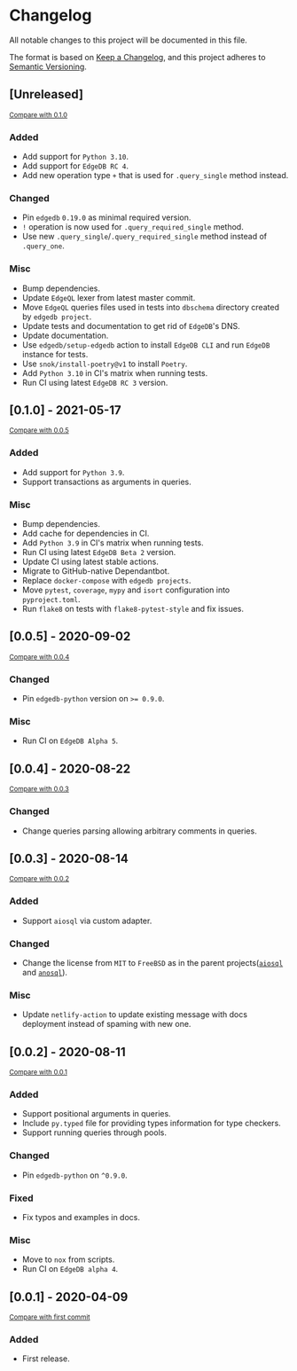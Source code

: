 # Changelog

All notable changes to this project will be documented in this file.

The format is based on [Keep a Changelog](https://keepachangelog.com/en/1.0.0/),
and this project adheres to [Semantic Versioning](https://semver.org/spec/v2.0.0.html).

## [Unreleased]

<small>[Compare with 0.1.0](https://github.com/nsidnev/edgeql-queries/compare/0.1.0...HEAD)</small>

### Added

- Add support for `Python 3.10`.
- Add support for `EdgeDB RC 4`.
- Add new operation type `+` that is used for `.query_single` method instead.

### Changed

- Pin `edgedb` `0.19.0` as minimal required version.
- `!` operation is now used for `.query_required_single` method.
- Use new `.query_single`/`.query_required_single` method instead of `.query_one`.

### Misc

- Bump dependencies.
- Update `EdgeQL` lexer from latest master commit.
- Move `EdgeQL` queries files used in tests into `dbschema` directory created by `edgedb project`.
- Update tests and documentation to get rid of `EdgeDB`'s DNS.
- Update documentation.
- Use `edgedb/setup-edgedb` action to install `EdgeDB CLI` and run `EdgeDB` instance for tests.
- Use `snok/install-poetry@v1` to install `Poetry`.
- Add `Python 3.10` in CI's matrix when running tests.
- Run CI using latest `EdgeDB RC 3` version.

## [0.1.0] - 2021-05-17

<small>[Compare with 0.0.5](https://github.com/nsidnev/edgeql-queries/compare/0.0.5...0.1.0)</small>

### Added

- Add support for `Python 3.9`.
- Support transactions as arguments in queries.

### Misc

- Bump dependencies.
- Add cache for dependencies in CI.
- Add `Python 3.9` in CI's matrix when running tests.
- Run CI using latest `EdgeDB Beta 2` version.
- Update CI using latest stable actions.
- Migrate to GitHub-native Dependantbot.
- Replace `docker-compose` with `edgedb projects`.
- Move `pytest`, `coverage`, `mypy` and `isort` configuration into `pyproject.toml`.
- Run `flake8` on tests with `flake8-pytest-style` and fix issues.

## [0.0.5] - 2020-09-02

<small>[Compare with 0.0.4](https://github.com/nsidnev/edgeql-queries/compare/0.0.4...0.0.5)</small>

### Changed

- Pin `edgedb-python` version on `>= 0.9.0`.

### Misc

- Run CI on `EdgeDB Alpha 5`.

## [0.0.4] - 2020-08-22

<small>[Compare with 0.0.3](https://github.com/nsidnev/edgeql-queries/compare/0.0.3...0.0.4)</small>

### Changed

- Change queries parsing allowing arbitrary comments in queries.

## [0.0.3] - 2020-08-14

<small>[Compare with 0.0.2](https://github.com/nsidnev/edgeql-queries/compare/0.0.2...0.0.3)</small>

### Added

- Support `aiosql` via custom adapter.

### Changed

- Change the license from `MIT` to `FreeBSD` as in the parent projects([`aiosql`](https://github.com/nackjicholson/aiosql) and [`anosql`](https://github.com/honza/anosql)).

### Misc

- Update `netlify-action` to update existing message with docs deployment instead of spaming with new one.

## [0.0.2] - 2020-08-11

<small>[Compare with 0.0.1](https://github.com/nsidnev/edgeql-queries/compare/0.0.1...0.0.2)</small>

### Added

- Support positional arguments in queries.
- Include `py.typed` file for providing types information for type checkers.
- Support running queries through pools.

### Changed

- Pin `edgedb-python` on `^0.9.0`.

### Fixed

- Fix typos and examples in docs.

### Misc

- Move to `nox` from scripts.
- Run CI on `EdgeDB alpha 4`.

## [0.0.1] - 2020-04-09

<small>[Compare with first commit](https://github.com/nsidnev/edgeql-queries/compare/8ccbf7955a1e158f58a978b18e662c9bf137f5a5...0.0.1)</small>

### Added

- First release.
